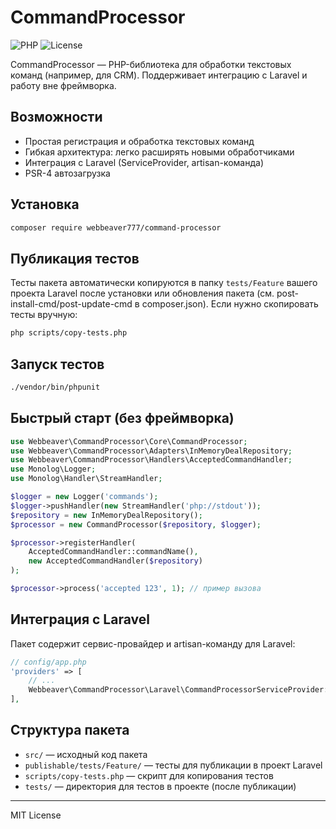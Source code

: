 # CommandProcessor

![PHP](https://img.shields.io/badge/PHP-8.0%2B-blue)
![License](https://img.shields.io/badge/license-MIT-green)

CommandProcessor — PHP-библиотека для обработки текстовых команд (например, для CRM). Поддерживает интеграцию с Laravel и работу вне фреймворка.

## Возможности
- Простая регистрация и обработка текстовых команд
- Гибкая архитектура: легко расширять новыми обработчиками
- Интеграция с Laravel (ServiceProvider, artisan-команда)
- PSR-4 автозагрузка

## Установка
```bash
composer require webbeaver777/command-processor
```

## Публикация тестов
Тесты пакета автоматически копируются в папку `tests/Feature` вашего проекта Laravel после установки или обновления пакета (см. post-install-cmd/post-update-cmd в composer.json). Если нужно скопировать тесты вручную:

```bash
php scripts/copy-tests.php
```

## Запуск тестов
```bash
./vendor/bin/phpunit
```

## Быстрый старт (без фреймворка)
```php
use Webbeaver\CommandProcessor\Core\CommandProcessor;
use Webbeaver\CommandProcessor\Adapters\InMemoryDealRepository;
use Webbeaver\CommandProcessor\Handlers\AcceptedCommandHandler;
use Monolog\Logger;
use Monolog\Handler\StreamHandler;

$logger = new Logger('commands');
$logger->pushHandler(new StreamHandler('php://stdout'));
$repository = new InMemoryDealRepository();
$processor = new CommandProcessor($repository, $logger);

$processor->registerHandler(
    AcceptedCommandHandler::commandName(),
    new AcceptedCommandHandler($repository)
);

$processor->process('accepted 123', 1); // пример вызова
```

## Интеграция с Laravel
Пакет содержит сервис-провайдер и artisan-команду для Laravel:

```php
// config/app.php
'providers' => [
    // ...
    Webbeaver\CommandProcessor\Laravel\CommandProcessorServiceProvider::class,
],
```

## Структура пакета
- `src/` — исходный код пакета
- `publishable/tests/Feature/` — тесты для публикации в проект Laravel
- `scripts/copy-tests.php` — скрипт для копирования тестов
- `tests/` — директория для тестов в проекте (после публикации)

---

MIT License
